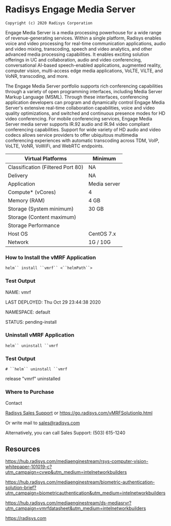 # Radisys Engage Media Server

`Copyright (c) 2020 Radisys Corporation`

Engage Media Server is a media processing powerhouse for a wide range of
revenue-generating services. Within a single platform, Radisys enables
voice and video processing for real-time communication applications,
audio and video mixing, transcoding, speech and video analytics, and
other advanced media processing capabilities. It enables exciting
solution offerings in UC and collaboration, audio and video
conferencing, conversational AI-based speech-enabled applications,
augmented reality, computer vision, multi-access edge media
applications, VoLTE, ViLTE, and VoNR, transcoding, and more.

The Engage Media Server portfolio supports rich conferencing
capabilities through a variety of open programming interfaces, including
Media Server Markup Language (MSML). Through these interfaces,
conferencing application developers can program and dynamically control
Engage Media Server's extensive real-time collaboration capabilities,
voice and video quality optimizations, and switched and continuous
presence modes for HD video conferencing. For mobile conferencing
services, Engage Media Server media server supports IR.92 audio and
IR.94 video compliant conferencing capabilities. Support for wide
variety of HD audio and video codecs allows service providers to offer
ubiquitous multimedia conferencing experiences with automatic
transcoding across TDM, VoIP, VoLTE, VoNR, VoWiFi, and WebRTC endpoints.

| Virtual Platforms                 | Minimum      |
|-----------------------------------|--------------|
| Classification (Filtered Port 80) | NA           |
| Delivery                          | NA           |
| Application                       | Media server |
| Compute* (vCores)                 | 4            |
| Memory (RAM)                      | 4 GB         |
| Storage (System minimum)          | 30 GB        |
| Storage (Content maximum)         |              |
| Storage Performance               |              |
| Host OS                           | CentOS 7.x   |
| Network                           | 1G / 10G     |

### How to Install the vMRF Application

`helm`` install ``vmrf`` <``helmPath``>`

### Test Output

NAME: vmrf

LAST DEPLOYED: Thu Oct 29 23:44:38 2020

NAMESPACE: default

STATUS: pending-install

### Uninstall vMRF Application

`helm`` uninstall ``vmrf`

### Test Output

`# ``helm`` uninstall ``vmrf`

release \"vmrf\" uninstalled

### Where to Purchase

Contact

[Radisys Sales Support](https://go.radisys.com/vMRFSolutionlp.html) or
<https://go.radisys.com/vMRFSolutionlp.html>

Or write mail to [sales\@radisys.com](sales@radisys.com)

Alternatively, you can call Sales Support: (503) 615-1240

## Resources

<https://hub.radisys.com/mediaenginestream/rsys-computer-vision-whitepaper-101019-c?utm_campaign=cvwp&utm_medium=intelnetworkbuilders>

<https://hub.radisys.com/mediaenginestream/biometric-authentication-solution-brief?utm_campaign=biometricauthentication&utm_medium=intelnetworkbuilders>

<https://hub.radisys.com/mediaenginestream/ds-mediasrvr?utm_campaign=vmrfdatasheet&utm_medium=intelnetworkbuilders>

<https://radisys.com>
